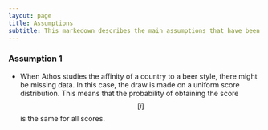 ```yaml
---
layout: page
title: Assumptions
subtitle: This markedown describes the main assumptions that have been performed for the story
---
```


### Assumption 1
* When Athos studies the affinity of a country to a beer style, there might be missing data. In this case, the draw is made on a uniform score distribution. This means that the probability of obtaining the score $$[i]$$ is the same for all scores.
